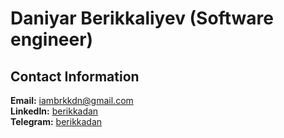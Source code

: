 # Daniyar Berikkaliyev (Software engineer)

## Contact Information
**Email:** iambrkkdn@gmail.com  
**LinkedIn:** [berikkadan](https://www.linkedin.com/in/berikkadan/)  
**Telegram:** [berikkadan](https://t.me/berikkadan)  
